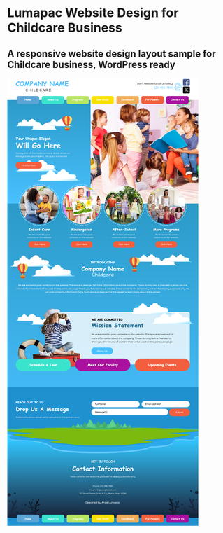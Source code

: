 <h1>Lumapac Website Design for Childcare Business</h1>
<h2>A responsive website design layout sample for Childcare business, WordPress ready</h2>
<img src="https://raw.githubusercontent.com/argieeeee/Lumapac_sample_site/main/screenshot.png" alt="Alt text" title="screenshot" style="max-width: 100%;">
